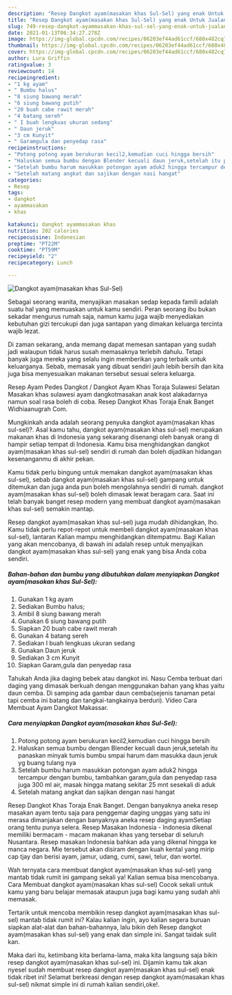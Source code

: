 ```yaml
---
description: "Resep Dangkot ayam(masakan khas Sul-Sel) yang enak Untuk Jualan"
title: "Resep Dangkot ayam(masakan khas Sul-Sel) yang enak Untuk Jualan"
slug: 749-resep-dangkot-ayammasakan-khas-sul-sel-yang-enak-untuk-jualan
date: 2021-01-13T06:34:27.278Z
image: https://img-global.cpcdn.com/recipes/06203ef44ad61ccf/680x482cq70/dangkot-ayammasakan-khas-sul-sel-foto-resep-utama.jpg
thumbnail: https://img-global.cpcdn.com/recipes/06203ef44ad61ccf/680x482cq70/dangkot-ayammasakan-khas-sul-sel-foto-resep-utama.jpg
cover: https://img-global.cpcdn.com/recipes/06203ef44ad61ccf/680x482cq70/dangkot-ayammasakan-khas-sul-sel-foto-resep-utama.jpg
author: Lura Griffin
ratingvalue: 3
reviewcount: 14
recipeingredient:
- "1 kg ayam"
- " Bumbu halus"
- "8 siung bawang merah"
- "6 siung bawang putih"
- "20 buah cabe rawit merah"
- "4 batang sereh"
- " I buah lengkuas ukuran sedang"
- " Daun jeruk"
- "3 cm Kunyit"
- " Garamgula dan penyedap rasa"
recipeinstructions:
- "Potong potong ayam berukuran kecil2,kemudian cuci hingga bersih"
- "Haluskan semua bumbu dengan Blender kecuali daun jeruk,setelah itu panaskan minyak tumis bumbu smpai harum dam masukka daun jeruk yg buang tulang nya"
- "Setelah bumbu harum masukkan potongan ayam aduk2 hingga tercampur dengan bumbu, tambahkan garam,gula dan penyedap rasa juga 300 ml air, masak hingga matang sekitar 25 mnt sesekali di aduk"
- "Setelah matang angkat dan sajikan dengan nasi hangat"
categories:
- Resep
tags:
- dangkot
- ayammasakan
- khas

katakunci: dangkot ayammasakan khas 
nutrition: 202 calories
recipecuisine: Indonesian
preptime: "PT22M"
cooktime: "PT59M"
recipeyield: "2"
recipecategory: Lunch

---
```



![Dangkot ayam(masakan khas Sul-Sel)](https://img-global.cpcdn.com/recipes/06203ef44ad61ccf/680x482cq70/dangkot-ayammasakan-khas-sul-sel-foto-resep-utama.jpg)

Sebagai seorang wanita, menyajikan masakan sedap kepada famili adalah suatu hal yang memuaskan untuk kamu sendiri. Peran seorang ibu bukan sekadar mengurus rumah saja, namun kamu juga wajib menyediakan kebutuhan gizi tercukupi dan juga santapan yang dimakan keluarga tercinta wajib lezat.

Di zaman  sekarang, anda memang dapat memesan santapan yang sudah jadi walaupun tidak harus susah memasaknya terlebih dahulu. Tetapi banyak juga mereka yang selalu ingin memberikan yang terbaik untuk keluarganya. Sebab, memasak yang dibuat sendiri jauh lebih bersih dan kita juga bisa menyesuaikan makanan tersebut sesuai selera keluarga. 

Resep Ayam Pedes Dangkot / Dangkot Ayam Khas Toraja Sulawesi Selatan Masakan khas sulawesi ayam dangkotmasakan anak kost alakadarnya namun soal rasa boleh di coba. Resep Dangkot Khas Toraja Enak Banget Widhiaanugrah Com.

Mungkinkah anda adalah seorang penyuka dangkot ayam(masakan khas sul-sel)?. Asal kamu tahu, dangkot ayam(masakan khas sul-sel) merupakan makanan khas di Indonesia yang sekarang disenangi oleh banyak orang di hampir setiap tempat di Indonesia. Kamu bisa menghidangkan dangkot ayam(masakan khas sul-sel) sendiri di rumah dan boleh dijadikan hidangan kesenanganmu di akhir pekan.

Kamu tidak perlu bingung untuk memakan dangkot ayam(masakan khas sul-sel), sebab dangkot ayam(masakan khas sul-sel) gampang untuk ditemukan dan juga anda pun boleh mengolahnya sendiri di rumah. dangkot ayam(masakan khas sul-sel) boleh dimasak lewat beragam cara. Saat ini telah banyak banget resep modern yang membuat dangkot ayam(masakan khas sul-sel) semakin mantap.

Resep dangkot ayam(masakan khas sul-sel) juga mudah dihidangkan, lho. Kamu tidak perlu repot-repot untuk membeli dangkot ayam(masakan khas sul-sel), lantaran Kalian mampu menghidangkan ditempatmu. Bagi Kalian yang akan mencobanya, di bawah ini adalah resep untuk menyajikan dangkot ayam(masakan khas sul-sel) yang enak yang bisa Anda coba sendiri.

<!--inarticleads1-->

##### Bahan-bahan dan bumbu yang dibutuhkan dalam menyiapkan Dangkot ayam(masakan khas Sul-Sel):

1. Gunakan 1 kg ayam
1. Sediakan  Bumbu halus;
1. Ambil 8 siung bawang merah
1. Gunakan 6 siung bawang putih
1. Siapkan 20 buah cabe rawit merah
1. Gunakan 4 batang sereh
1. Sediakan  I buah lengkuas ukuran sedang
1. Gunakan  Daun jeruk
1. Sediakan 3 cm Kunyit
1. Siapkan  Garam,gula dan penyedap rasa


Tahukah Anda jika daging bebek atau dangkot ini. Nasu Cemba terbuat dari daging yang dimasak berkuah dengan menggunakan bahan yang khas yaitu daun cemba. Di samping ada gambar daun cemba(sejenis tanaman petai tapi cemba ini batang dan tangkai-tangkainya berduri). Video Cara Membuat Ayam Dangkot Makassar. 

<!--inarticleads2-->

##### Cara menyiapkan Dangkot ayam(masakan khas Sul-Sel):

1. Potong potong ayam berukuran kecil2,kemudian cuci hingga bersih
1. Haluskan semua bumbu dengan Blender kecuali daun jeruk,setelah itu panaskan minyak tumis bumbu smpai harum dam masukka daun jeruk yg buang tulang nya
1. Setelah bumbu harum masukkan potongan ayam aduk2 hingga tercampur dengan bumbu, tambahkan garam,gula dan penyedap rasa juga 300 ml air, masak hingga matang sekitar 25 mnt sesekali di aduk
1. Setelah matang angkat dan sajikan dengan nasi hangat


Resep Dangkot Khas Toraja Enak Banget. Dengan banyaknya aneka resep masakan ayam tentu saja para penggemar daging unggas yang satu ini merasa dimanjakan dengan banyaknya aneka resep daging ayamSetiap orang tentu punya selera. Resep Masakan Indonesia - Indonesia dikenal memiliki bermacam - macam makanan khas yang tersebar di seluruh Nusantara. Resep masakan Indonesia bahkan ada yang dikenal hingga ke manca negara. Mie tersebut akan disiram dengan kuah kental yang mirip cap tjay dan berisi ayam, jamur, udang, cumi, sawi, telur, dan wortel. 

Wah ternyata cara membuat dangkot ayam(masakan khas sul-sel) yang mantab tidak rumit ini gampang sekali ya! Kalian semua bisa mencobanya. Cara Membuat dangkot ayam(masakan khas sul-sel) Cocok sekali untuk kamu yang baru belajar memasak ataupun juga bagi kamu yang sudah ahli memasak.

Tertarik untuk mencoba membikin resep dangkot ayam(masakan khas sul-sel) mantab tidak rumit ini? Kalau kalian ingin, ayo kalian segera buruan siapkan alat-alat dan bahan-bahannya, lalu bikin deh Resep dangkot ayam(masakan khas sul-sel) yang enak dan simple ini. Sangat taidak sulit kan. 

Maka dari itu, ketimbang kita berlama-lama, maka kita langsung saja bikin resep dangkot ayam(masakan khas sul-sel) ini. Dijamin kamu tak akan nyesel sudah membuat resep dangkot ayam(masakan khas sul-sel) enak tidak ribet ini! Selamat berkreasi dengan resep dangkot ayam(masakan khas sul-sel) nikmat simple ini di rumah kalian sendiri,oke!.

